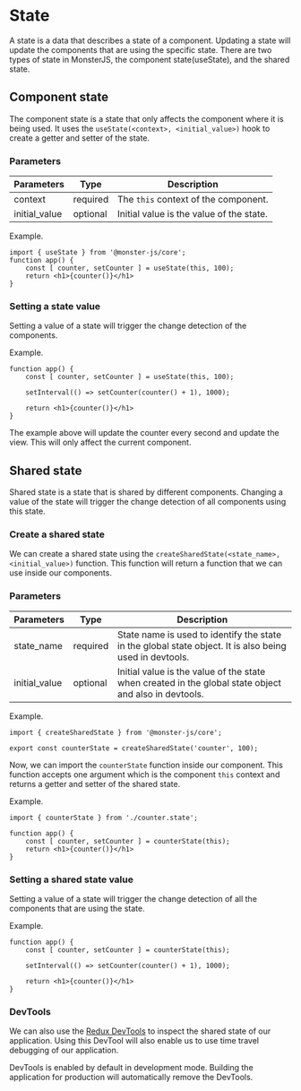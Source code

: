 # State

A state is a data that describes a state of a component.
Updating a state will update the components that are using the specific state.
There are two types of state in MonsterJS, the component state(useState), and the shared state.

## Component state

The component state is a state that only affects the component where it is being used.
It uses the `useState(<context>, <initial_value>)` hook to create a getter and setter of the state.

### Parameters

| Parameters | Type | Description | 
| --- | --- | --- |
| context | required | The `this` context of the component. |
| initial_value | optional | Initial value is the value of the state. |

Example.

```tsx
import { useState } from '@monster-js/core';
function app() {
    const [ counter, setCounter ] = useState(this, 100);
    return <h1>{counter()}</h1>
}
```

### Setting a state value

Setting a value of a state will trigger the change detection of the components.

Example.

```tsx
function app() {
    const [ counter, setCounter ] = useState(this, 100);

    setInterval(() => setCounter(counter() + 1), 1000);

    return <h1>{counter()}</h1>
}
```

The example above will update the counter every second and update the view.
This will only affect the current component.

## Shared state

Shared state is a state that is shared by different components.
Changing a value of the state will trigger the change detection of all components using this state.

### Create a shared state

We can create a shared state using the `createSharedState(<state_name>, <initial_value>)` function.
This function will return a function that we can use inside our components.

### Parameters

| Parameters | Type | Description |
| --- | --- | --- |
| state_name | required | State name is used to identify the state in the global state object. It is also being used in devtools. |
| initial_value | optional | Initial value is the value of the state when created in the global state object and also in devtools. |

Example.

```tsx
import { createSharedState } from '@monster-js/core';

export const counterState = createSharedState('counter', 100);
```

Now, we can import the `counterState` function inside our component.
This function accepts one argument which is the component `this` context and returns a getter and setter of the shared state.

Example.

```tsx
import { counterState } from './counter.state';

function app() {
    const [ counter, setCounter ] = counterState(this);
    return <h1>{counter()}</h1>
}
```

### Setting a shared state value

Setting a value of a state will trigger the change detection of all the components that are using the state.

Example.

```tsx
function app() {
    const [ counter, setCounter ] = counterState(this);

    setInterval(() => setCounter(counter() + 1), 1000);

    return <h1>{counter()}</h1>
}
```

### DevTools

We can also use the [Redux DevTools](https://chrome.google.com/webstore/detail/redux-devtools/lmhkpmbekcpmknklioeibfkpmmfibljd?hl=en) to inspect the shared state of our application.
Using this DevTool will also enable us to use time travel debugging of our application.

DevTools is enabled by default in development mode.
Building the application for production will automatically remove the DevTools.
